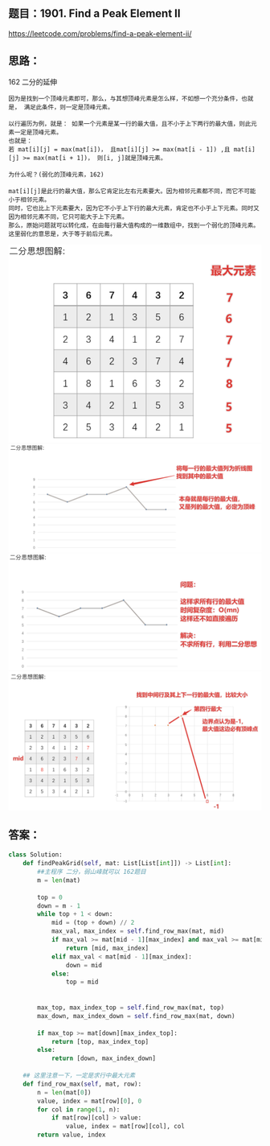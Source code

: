 ## 题目：1901. Find a Peak Element II

https://leetcode.com/problems/find-a-peak-element-ii/

## 思路：
162 二分的延伸

```
因为是找到一个顶峰元素即可，那么，与其想顶峰元素是怎么样，不如想一个充分条件，也就是， 满足此条件，则一定是顶峰元素。

以行遍历为例，就是： 如果一个元素是某一行的最大值，且不小于上下两行的最大值，则此元素一定是顶峰元素。
也就是：
若 mat[i][j] = max(mat[i])， 且mat[i][j] >= max(mat[i - 1]) ,且 mat[i][j] >= max(mat[i + 1])， 则[i, j]就是顶峰元素。

为什么呢？(弱化的顶峰元素，162)

mat[i][j]是此行的最大值，那么它肯定比左右元素要大。因为相邻元素都不同，而它不可能小于相邻元素。
同时，它也比上下元素要大，因为它不小于上下行的最大元素，肯定也不小于上下元素。同时又因为相邻元素不同，它只可能大于上下元素。
那么，原始问题就可以转化成，在由每行最大值构成的一维数组中，找到一个弱化的顶峰元素。这里弱化的意思是，大于等于前后元素。
```
![A](https://github.com/SSRRBB/Leetcode/blob/main/Images/315.png)
![A](https://github.com/SSRRBB/Leetcode/blob/main/Images/316.png)
![A](https://github.com/SSRRBB/Leetcode/blob/main/Images/317.png)
![A](https://github.com/SSRRBB/Leetcode/blob/main/Images/318.png)

## 答案：
```python
class Solution:
    def findPeakGrid(self, mat: List[List[int]]) -> List[int]:
        ##主程序 二分，弱山峰就可以 162题目
        m = len(mat)
       
        top = 0
        down = m - 1
        while top + 1 < down:
            mid = (top + down) // 2
            max_val, max_index = self.find_row_max(mat, mid)
            if max_val >= mat[mid - 1][max_index] and max_val >= mat[mid + 1][max_index]:
                return [mid, max_index]
            elif max_val < mat[mid - 1][max_index]:
                down = mid
            else:
                top = mid
    
                
        max_top, max_index_top = self.find_row_max(mat, top)
        max_down, max_index_down = self.find_row_max(mat, down)
      
        if max_top >= mat[down][max_index_top]:
            return [top, max_index_top]
        else:
            return [down, max_index_down]
        
    ## 这里注意一下，一定是求行中最大元素
    def find_row_max(self, mat, row):
        n = len(mat[0])
        value, index = mat[row][0], 0
        for col in range(1, n):
            if mat[row][col] > value:
                value, index = mat[row][col], col
        return value, index

           

```

